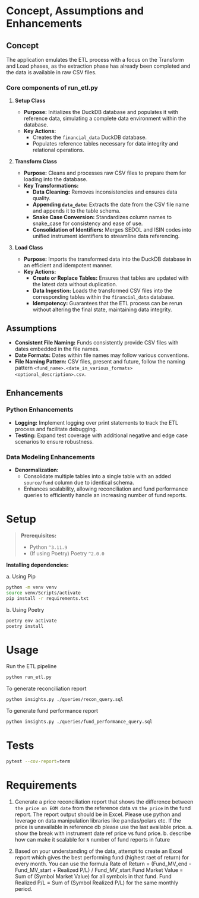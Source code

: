 # Concept, Assumptions and Enhancements


## Concept

The application emulates the ETL process with a focus on the Transform and Load phases, as the extraction phase has already been completed and the data is available in raw CSV files.

### Core components of run_etl.py

1. **Setup Class**
    - **Purpose:** Initializes the DuckDB database and populates it with reference data, simulating a complete data environment within the database.
    - **Key Actions:**
        - Creates the `financial_data` DuckDB database.
        - Populates reference tables necessary for data integrity and relational operations.

2. **Transform Class**
    - **Purpose:** Cleans and processes raw CSV files to prepare them for loading into the database.
    - **Key Transformations:**
        - **Data Cleaning:** Removes inconsistencies and ensures data quality.
        - **Appending `data_date`:** Extracts the date from the CSV file name and appends it to the table schema.
        - **Snake Case Conversion:** Standardizes column names to snake_case for consistency and ease of use.
        - **Consolidation of Identifiers:** Merges SEDOL and ISIN codes into unified instrument identifiers to streamline data referencing.

3. **Load Class**
    - **Purpose:** Imports the transformed data into the DuckDB database in an efficient and idempotent manner.
    - **Key Actions:**
        - **Create or Replace Tables:** Ensures that tables are updated with the latest data without duplication.
        - **Data Ingestion:** Loads the transformed CSV files into the corresponding tables within the `financial_data` database.
        - **Idempotency:** Guarantees that the ETL process can be rerun without altering the final state, maintaining data integrity.

## Assumptions

- **Consistent File Naming:** Funds consistently provide CSV files with dates embedded in the file names.
- **Date Formats:** Dates within file names may follow various conventions.
- **File Naming Pattern:** CSV files, present and future, follow the naming pattern `<fund_name>.<date_in_various_formats><optional_description>.csv`.

## Enhancements

### Python Enhancements

- **Logging:** Implement logging over print statements to track the ETL process and facilitate debugging.
- **Testing:** Expand test coverage with additional negative and edge case scenarios to ensure robustness.

### Data Modeling Enhancements

- **Denormalization:**
    - Consolidate multiple tables into a single table with an added `source/fund` column due to identical schema.
    - Enhances scalability, allowing reconciliation and fund performance queries to efficiently handle an increasing number of fund reports.

	
# Setup

> **Prerequisites:**  
> - Python `^3.11.9`  
> - (If using Poetry) Poetry `^2.0.0`


**Installing dependencies:**

a. Using Pip

```bash
python -m venv venv
source venv/Scripts/activate
pip install -r requirements.txt
```
b. Using Poetry

```bash
poetry env activate
poetry install
```

# Usage

Run the ETL pipeline
```bash
python run_etl.py
```

To generate reconciliation report
```bash
python insights.py ./queries/recon_query.sql
```
To generate fund performance report
```bash
python insights.py ./queries/fund_performance_query.sql
```

# Tests

```bash
pytest --cov-report=term
```

# Requirements

1. Generate a price reconciliation report that shows the difference between `the price on EOM date` from the reference data vs `the price` in the fund report. The report output should be in Excel. Please use python and leverage on data manipulation libraries like pandas/polars etc.
If the price is unavailable in reference db please use the last available price.
	a. show the break with instrument date ref price vs fund price.
	b. describe how can make it scalable for `N` number of fund reports in future

2. Based on your understanding of the data, attempt to create an Excel report which gives the best performing fund (highest raet of return) for every month. You can use the formula 
Rate of Return = (Fund_MV_end - Fund_MV_start + Realized P/L) / Fund_MV_start
Fund Market Value = Sum of (Symbol Market Value) for all symbols in that fund.
Fund Realized P/L = Sum of (Symbol Realized P/L) for the same monthly period.


